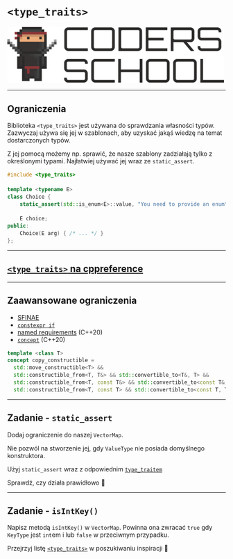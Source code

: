 <!-- .slide: data-background="#111111" -->

# `<type_traits>`

<a href="https://coders.school">
    <img width="500" src="../img/coders_school_logo.png" alt="Coders School" class="plain">
</a>

___

## Ograniczenia

Biblioteka `<type_traits>` jest używana do sprawdzania własności typów. Zazwyczaj używa się jej w szablonach, aby uzyskać jakąś wiedzę na temat dostarczonych typów.
<!-- .element: class="fragment fade-in" -->

Z jej pomocą możemy np. sprawić, że nasze szablony zadziałają tylko z określonymi typami. Najłatwiej używać jej wraz ze `static_assert`.
<!-- .element: class="fragment fade-in" -->

```cpp
#include <type_traits>

template <typename E>
class Choice {
    static_assert(std::is_enum<E>::value, "You need to provide an enum");

    E choice;
public:
    Choice(E arg) { /* ... */ }
};
```
<!-- .element: class="fragment fade-in" -->

___

## [`<type_traits>` na cppreference](https://en.cppreference.com/w/cpp/types#Type_traits)

___

## Zaawansowane ograniczenia

* [SFINAE](https://en.cppreference.com/w/cpp/language/sfinae)
* [`constexpr if`](https://en.cppreference.com/w/cpp/language/if#Constexpr_if)
* [named requirements](https://en.cppreference.com/w/cpp/named_req) (C++20)
* [`concept`](https://en.cppreference.com/w/cpp/concepts) (C++20)

```cpp
template <class T>
concept copy_constructible =
  std::move_constructible<T> &&
  std::constructible_from<T, T&> && std::convertible_to<T&, T> &&
  std::constructible_from<T, const T&> && std::convertible_to<const T&, T> &&
  std::constructible_from<T, const T> && std::convertible_to<const T, T>;
```


___

## Zadanie - `static_assert`

Dodaj ograniczenie do naszej `VectorMap`.

Nie pozwól na stworzenie jej, gdy `ValueType` nie posiada domyślnego konstruktora.

Użyj `static_assert` wraz z odpowiednim [`type_traitem`](https://en.cppreference.com/w/cpp/types#Type_traits)

Sprawdź, czy działa prawidłowo 🙂

___

## Zadanie - `isIntKey()`

Napisz metodą `isIntKey()` w `VectorMap`. Powinna ona zwracać `true` gdy `KeyType` jest `int`em i lub `false` w przeciwnym przypadku.

Przejrzyj listę [`<type_traits>`](https://en.cppreference.com/w/cpp/types#Type_traits) w poszukiwaniu inspiracji 🙂
